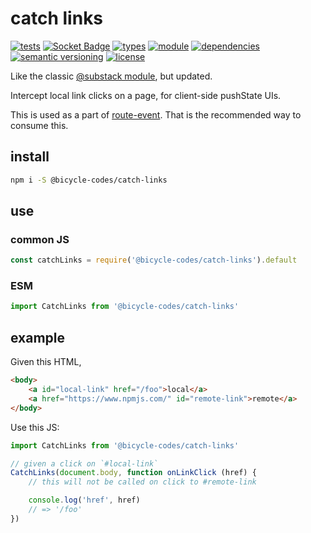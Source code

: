 # catch links
[![tests](https://github.com/bicycle-codes/catch-links/actions/workflows/nodejs.yml/badge.svg)](https://github.com/bicycle-codes/catch-links/actions/workflows/nodejs.yml)
[![Socket Badge](https://socket.dev/api/badge/npm/package/@bicycle-codes/catch-links)](https://socket.dev/npm/package/@bicycle-codes/catch-links)
[![types](https://img.shields.io/npm/types/@bicycle-codes/catch-links?style=flat-square)](README.md)
[![module](https://img.shields.io/badge/module-ESM%2FCJS-blue?style=flat-square)](README.md)
[![dependencies](https://img.shields.io/badge/dependencies-zero-brightgreen.svg?style=flat-square)](package.json)
[![semantic versioning](https://img.shields.io/badge/semver-2.0.0-blue?logo=semver&style=flat-square)](https://semver.org/)
[![license](https://img.shields.io/badge/license-MIT-brightgreen.svg?style=flat-square)](LICENSE)

Like the classic [@substack module](https://www.npmjs.com/package/catch-links), but updated.

Intercept local link clicks on a page, for client-side pushState UIs.

This is used as a part of [route-event](https://github.com/bicycle-codes/route-event). That is the recommended way to consume this.

## install
```sh
npm i -S @bicycle-codes/catch-links
```

## use

### common JS
```js
const catchLinks = require('@bicycle-codes/catch-links').default
```

### ESM
```js
import CatchLinks from '@bicycle-codes/catch-links'
```

## example

Given this HTML,
```html
<body>
    <a id="local-link" href="/foo">local</a>
    <a href="https://www.npmjs.com/" id="remote-link">remote</a>
</body>
```

Use this JS:
```js
import CatchLinks from '@bicycle-codes/catch-links'

// given a click on `#local-link`
CatchLinks(document.body, function onLinkClick (href) {
    // this will not be called on click to #remote-link

    console.log('href', href)
    // => '/foo'
})
```
